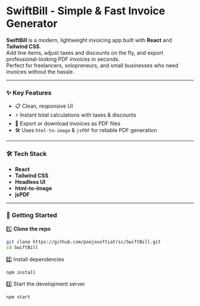 # SwiftBill - Simple & Fast Invoice Generator

**SwiftBill** is a modern, lightweight invoicing app built with **React** and **Tailwind CSS**.  
Add line items, adjust taxes and discounts on the fly, and export professional-looking PDF invoices in seconds.  
Perfect for freelancers, solopreneurs, and small businesses who need invoices without the hassle.

---

### ✨ **Key Features**

- 📋 Clean, responsive UI
- ⚡ Instant total calculations with taxes & discounts
- 📄 Export or download invoices as PDF files
- 🛠️ Uses `html-to-image` & `jsPDF` for reliable PDF generation

---

### 🛠️ **Tech Stack**

- **React**
- **Tailwind CSS**
- **Headless UI**
- **html-to-image**
- **jsPDF**

---

### 🚀 **Getting Started**

1️⃣ **Clone the repo**

```bash
git clone https://github.com/poojasoftiatric/SwiftBill.git
cd SwiftBill
```

2️⃣ Install dependencies

```bash
npm install
```

3️⃣ Start the development server

```bash
npm start
```